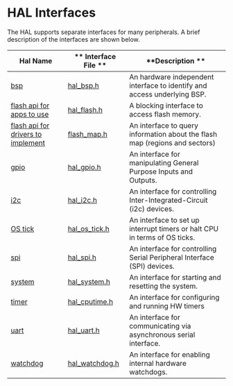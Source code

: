 
# HAL Interfaces

The HAL supports separate interfaces for many peripherals.  A brief
description of the interfaces are shown below.


| **Hal Name** | ** Interface File ** | **Description ** |
|--------------|----------------------|------------------|
| [bsp](hal_bsp/hal_bsp.md)         |  [hal_bsp.h](https://github.com/apache/incubator-mynewt-core/blob/develop/hw/hal/include/hal/hal_bsp.h)         | An hardware independent interface to identify and access underlying BSP.|
| [flash api for apps to use](hal_flash/hal_flash.md)        |  [hal_flash.h](https://github.com/apache/incubator-mynewt-core/blob/develop/hw/hal/include/hal/hal_flash.h)         | A blocking interface to access flash memory.|
| [flash api for drivers to implement](hal_flash/hal_flash_int.md)    |  [flash_map.h](https://github.com/apache/incubator-mynewt-core/blob/develop/hw/hal/include/hal/hal_flash_int.h)         | An interface to query information about the flash map (regions and sectors)| 
| [gpio](hal_gpio/hal_gpio.md)         |  [hal_gpio.h](https://github.com/apache/incubator-mynewt-core/blob/develop/hw/hal/include/hal/hal_gpio.h)          |  An interface for manipulating General Purpose Inputs and Outputs.|
| [i2c](hal_i2c/hal_i2c.md)      |  [hal_i2c.h](https://github.com/apache/incubator-mynewt-core/blob/develop/hw/hal/include/hal/hal_i2c.h)       | An interface for controlling Inter-Integrated-Circuit (i2c) devices.|
| [OS tick](hal_os_tick/hal_os_tick.md)         |  [hal_os_tick.h](https://github.com/apache/incubator-mynewt-core/blob/develop/hw/hal/include/hal/hal_os_tick.h)         | An interface to set up interrupt timers or halt CPU in terms of OS ticks.|
| [spi](hal_spi/hal_spi.md)      |  [hal_spi.h](https://github.com/apache/incubator-mynewt-core/blob/develop/hw/hal/include/hal/hal_spi.h)       | An interface for controlling Serial Peripheral Interface (SPI) devices.|
| [system](hal_system/hal_sys.md)       |  [hal_system.h](https://github.com/apache/incubator-mynewt-core/blob/develop/hw/hal/include/hal/hal_system.h)      | An interface for starting and resetting the system. |
| [timer](hal_timer/hal_timer.md)      |  [hal_cputime.h](https://github.com/apache/incubator-mynewt-core/tree/develop/hw/hal/include/hal/hal_timer.h)       | An interface for configuring and running HW timers|
| [uart](hal_uart/hal_uart.md)         |  [hal_uart.h](https://github.com/apache/incubator-mynewt-core/blob/develop/hw/hal/include/hal/hal_uart.h)         | An interface for communicating via asynchronous serial interface.|
| [watchdog](hal_watchdog/hal_watchdog.md)         |  [hal_watchdog.h](https://github.com/apache/incubator-mynewt-core/blob/develop/hw/hal/include/hal/hal_watchdog.h)         | An interface for enabling internal hardware watchdogs. |



